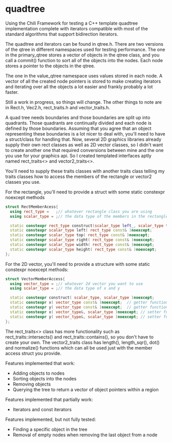 # quadtree

Using the Chili Framework for testing a C++ template quadtree implementation complete with iterators compatible with most of the standard algorithms that support bidirection iterators.

The quadtree and iterators can be found in qtree.h.  There are two versions of the qtree in different namespaces used for testing performance.  The one in the primary_qtree stores a vector of objects in the qtree class, and you call a commit() function to sort all of the objects into the nodes.  Each node stores a pointer to the objects in the qtree. 

The one in the value_qtree namespace uses values stored in each node.  A vector of all the created node pointers is stored to make creating iterators and iterating over all the objects a lot easier and frankly probably a lot faster.

Still a work in progress, so things will change.  The other things to note are in Rect.h, Vec2.h, rect_traits.h and vector_traits.h.

A quad tree needs boundaries and those boundaries are split up into quadrants.  Those quadrants are continually divided and each node is defined by those boundaries.  Assuming that you agree that an object representing these boundaries is a lot nicer to deal with, you'll need to have a struct/class for handling that.  Now, several 2D graphics libraries already supply their own rect classes as well as 2D vector classes, so I didn't want to create another one that required conversions between mine and the one you use for your graphics api.  So I created templated interfaces aptly named rect_traits<> and vector2_traits<>.  

You'll need to supply these traits classes with another traits class telling my traits classes how to access the members of the rectangle or vector2 classes you use.  

For the rectangle, you'll need to provide a struct with some static constexpr noexcept methods
```cpp
struct RectMemberAcess{
  using rect_type =   ;// whatever rectangle class you are using
  using scalar_type = ;// the data type of the members in the rectangle class

  static constexpr rect_type construct(scalar_type left_, scalar_type top_, scalar_type right scalar_type bottom )noexcept;
  static constexpr scalar_type left( rect_type const& )noexcept;
  static constexpr scalar_type top( rect_type const& )noexcept;
  static constexpr scalar_type right( rect_type const& )noexcept;
  static constexpr scalar_type width( rect_type const& )noexcept;
  static constexpr scalar_type height( rect_type const& )noexcept;
};
```
For the 2D vector, you'll need to provide a structure with some static constexpr noexcept methods:
```cpp
struct VectorMemberAccess{
  using vector_type = ;// whatever 2d vector you want to use
  using scalar_type = ;// the data type of x and y

  static constexpr construct( scalar_type, scalar_type )noexcept;
  static constexpr x( vector_type const& )noexcept;  // getter function
  static constexpr y( vector_type const& )noexcept;  // getter function
  static constexpr x( vector_type&, scalar_type )noexcept; // setter function
  static constexpr y( vector_type&, scalar_type )noexcept; // setter function
};
```
The rect_traits<> class has more functionality such as rect_traits::intersects() and rect_traits::contains(), so you don't have to create your own.  The vector2_traits class has length(), length_sqr(), dot() and normalize() functions which can all be used just with the member access struct you provide.

Features implemented that work:
- Adding objects to nodes
- Sorting objects into the nodes
- Removing objects
- Querying the tree to return a vector of object pointers within a region

Features implemented that partially work:
- Iterators and const iterators

Features implemented, but not fully tested:
- Finding a specific object in the tree
- Removal of empty nodes when removing the last object from a node

